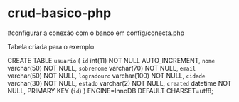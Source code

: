 # crud-basico-php
#configurar a conexão com o banco em config/conecta.php


Tabela criada para o exemplo

CREATE TABLE `usuario` (
   `id` int(11) NOT NULL AUTO_INCREMENT,
   `nome` varchar(50) NOT NULL,
   `sobrenome` varchar(70) NOT NULL,
   `email` varchar(50) NOT NULL,
   `logradouro` varchar(100) NOT NULL,
   `cidade` varchar(30) NOT NULL,
   `estado` varchar(2) NOT NULL,
   `created` datetime NOT NULL,
   PRIMARY KEY (`id`)
 ) ENGINE=InnoDB DEFAULT CHARSET=utf8;
 
 
